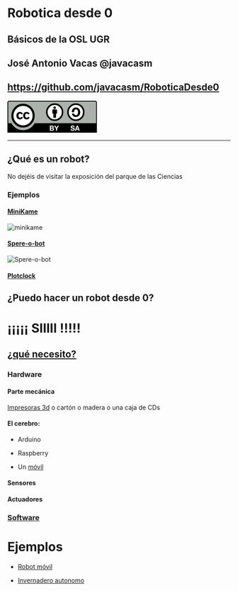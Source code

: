 # Robotica desde 0

## Básicos de la OSL UGR

## José Antonio Vacas  @javacasm

## https://github.com/javacasm/RoboticaDesde0


![licencia CC](./images/Licencia_CC.png)

* * *

## ¿Qué es un robot?

No dejéis de visitar la exposición del parque de las Ciencias

### Ejemplos

#### [MiniKame](https://github.com/JavierIH/miniKame)

![minikame](https://camo.githubusercontent.com/6b66f157b05d8f291f3898e9e3e6d6628e784438/687474703a2f2f63646e2e6d616b65616769662e636f6d2f6d656469612f31322d32322d323031352f4d51387a316e2e676966)

#### [Spere-o-bot](http://www.instructables.com/id/Sphere-o-bot-a-Friendly-Art-Robot/?ALLSTEPS)


![Spere-o-bot](https://cdn.instructables.com/F3A/M2BO/IZYGGZGR/F3AM2BOIZYGGZGR.ANIMATED.SMALL.gif)

#### [Plotclock](https://goo.gl/photos/rxytarxWej2R7MuX7)


## ¿Puedo hacer un robot desde 0?

# ¡¡¡¡¡ SIIIII !!!!!


## [¿qué necesito?](./robotica.md)

### Hardware

#### Parte mecánica
[Impresoras 3d](./diseno3D.md) o cartón o madera o una caja de CDs

#### El cerebro:

* Arduino

* Raspberry

* Un [móvil](http://www.circolab.org/recursos/tutorial/el-robotablet/)

#### Sensores

#### Actuadores

### [Software](./software.md)



# Ejemplos

* [Robot móvil](https://github.com/javacasm/Robotica-Educativa-Arduino-y-3D/blob/master/Robot%20Movil.md)

* [Invernadero autonomo](https://github.com/javacasm/Robotica-Educativa-Arduino-y-3D/blob/master/Invernadero.md)
